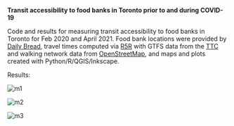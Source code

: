 **Transit accessibility to food banks in Toronto prior to and during COVID-19**

Code and results for measuring transit accessibility to food banks in Toronto for Feb 2020 and April 2021. Food bank locations were provided by [Daily Bread](https://www.dailybread.ca/), travel times computed via [R5R](https://github.com/ipeaGIT/r5r) with GTFS data from the [TTC](https://transitfeeds.com/p/ttc/33) and walking network data from [OpenStreetMap](https://www.openstreetmap.org/), and maps and plots created with Python/R/QGIS/Inkscape.

Results:

![m1](maps/E_mintraveltime_feb2020.png)

![m2](maps/E_mintraveltime_apr2021.png)

![m3](maps/E_mintraveltime_delta.png)

